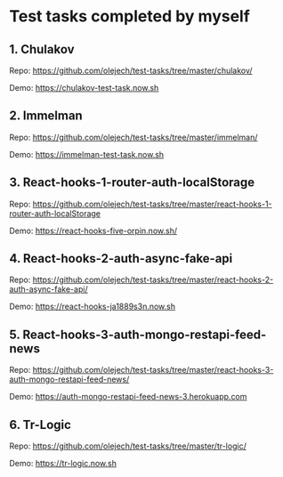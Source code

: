 # Test tasks completed by myself

## 1. Chulakov

Repo: https://github.com/olejech/test-tasks/tree/master/chulakov/

Demo: https://chulakov-test-task.now.sh

## 2. Immelman

Repo: https://github.com/olejech/test-tasks/tree/master/immelman/

Demo: https://immelman-test-task.now.sh

## 3. React-hooks-1-router-auth-localStorage

Repo: https://github.com/olejech/test-tasks/tree/master/react-hooks-1-router-auth-localStorage

Demo: https://react-hooks-five-orpin.now.sh/

## 4. React-hooks-2-auth-async-fake-api

Repo: https://github.com/olejech/test-tasks/tree/master/react-hooks-2-auth-async-fake-api/

Demo: https://react-hooks-ja1889s3n.now.sh

## 5. React-hooks-3-auth-mongo-restapi-feed-news

Repo: https://github.com/olejech/test-tasks/tree/master/react-hooks-3-auth-mongo-restapi-feed-news/

Demo: https://auth-mongo-restapi-feed-news-3.herokuapp.com

## 6. Tr-Logic

Repo: https://github.com/olejech/test-tasks/tree/master/tr-logic/

Demo: https://tr-logic.now.sh
